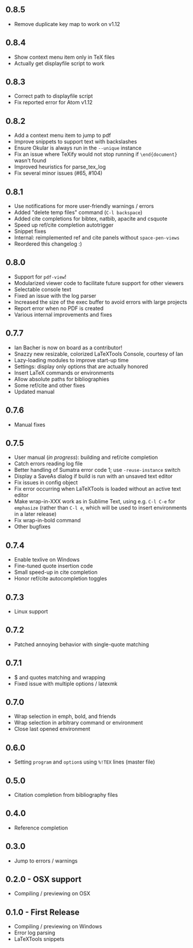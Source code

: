 ## 0.8.5
* Remove duplicate key map to work on v1.12

## 0.8.4
* Show context menu item only in TeX files
* Actually get displayfile script to work

## 0.8.3
* Correct path to displayfile script
* Fix reported error for Atom v1.12

## 0.8.2
* Add a context menu item to jump to pdf
* Improve snippets to support text with backslashes
* Ensure Okular is always run in the `--unique` instance
* Fix an issue where TeXify would not stop running if `\end{document}` wasn't found
* Improved heuristics for parse_tex_log
* Fix several minor issues (#65, #104)

## 0.8.1
* Use notifications for more user-friendly warnings / errors
* Added "delete temp files" command (`C-l backspace`)
* Added cite completions for bibtex, natbib, apacite and csquote
* Speed up ref/cite completion autotrigger
* Snippet fixes
* Internal: reimplemented ref and cite panels without `space-pen-views`
* Reordered this changelog :)

## 0.8.0
* Support for `pdf-view`!
* Modularized viewer code to facilitate future support for other viewers
* Selectable console text
* Fixed an issue with the log parser
* Increased the size of the exec buffer to avoid errors with large projects
* Report error when no PDF is created
* Various internal improvements and fixes

## 0.7.7
* Ian Bacher is now on board as a contributor!
* Snazzy new resizable, colorized LaTeXTools Console, courtesy of Ian
* Lazy-loading modules to improve start-up time
* Settings: display only options that are actually honored
* Insert LaTeX commands or environments
* Allow absolute paths for bibliographies
* Some ref/cite and other fixes
* Updated manual

## 0.7.6
* Manual fixes

## 0.7.5
* User manual (*in progress*): building and ref/cite completion
* Catch errors reading log file
* Better handling of Sumatra error code 1; use `-reuse-instance` switch
* Display a SaveAs dialog if build is run with an unsaved text editor
* Fix issues in config object
* Fix error occurring when LaTeXTools is loaded without an active text editor
* Make wrap-in-XXX work as in Sublime Text, using e.g. `C-l C-e` for `emphasize` (rather than `C-l e`, which will be used to insert environments in a later release)
* Fix wrap-in-bold command
* Other bugfixes

## 0.7.4
* Enable texlive on Windows
* Fine-tuned quote insertion code
* Small speed-up in cite completion
* Honor ref/cite autocompletion toggles

## 0.7.3
* Linux support

## 0.7.2
* Patched annoying behavior with single-quote matching

## 0.7.1
* $ and quotes matching and wrapping
* Fixed issue with multiple options / latexmk

## 0.7.0
* Wrap selection in emph, bold, and friends
* Wrap selection in arbitrary command or environment
* Close last opened environment

## 0.6.0
* Setting `program` and `option`s using `%!TEX` lines (master file)

## 0.5.0
* Citation completion from bibliography files

## 0.4.0
* Reference completion

## 0.3.0
* Jump to errors / warnings

## 0.2.0 - OSX support
* Compiling / previewing on OSX

## 0.1.0 - First Release
* Compiling / previewing on Windows
* Error log parsing
* LaTeXTools snippets
